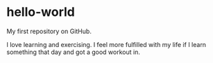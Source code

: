 # hello-world
My first repository on GitHub.

I love learning and exercising. I feel more fulfilled with my life if I learn something that day and got a good workout in.
